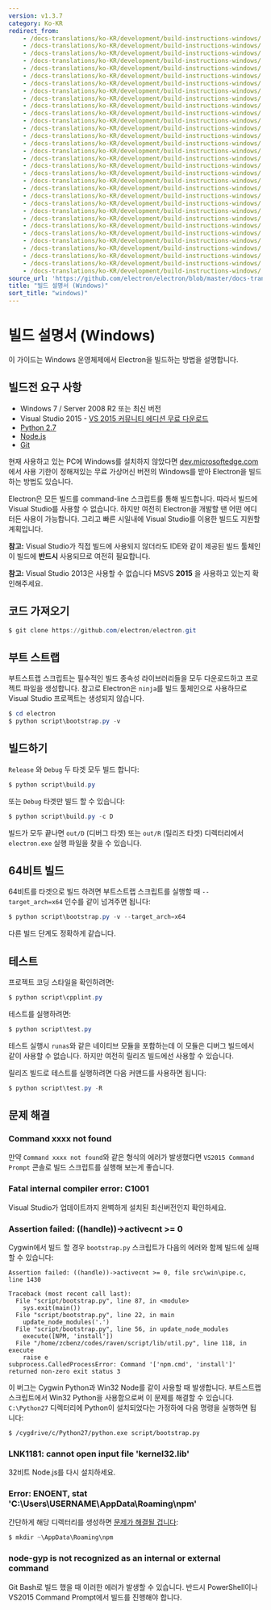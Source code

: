 ```yaml
---
version: v1.3.7
category: Ko-KR
redirect_from:
    - /docs-translations/ko-KR/development/build-instructions-windows/
    - /docs-translations/ko-KR/development/build-instructions-windows/
    - /docs-translations/ko-KR/development/build-instructions-windows/
    - /docs-translations/ko-KR/development/build-instructions-windows/
    - /docs-translations/ko-KR/development/build-instructions-windows/
    - /docs-translations/ko-KR/development/build-instructions-windows/
    - /docs-translations/ko-KR/development/build-instructions-windows/
    - /docs-translations/ko-KR/development/build-instructions-windows/
    - /docs-translations/ko-KR/development/build-instructions-windows/
    - /docs-translations/ko-KR/development/build-instructions-windows/
    - /docs-translations/ko-KR/development/build-instructions-windows/
    - /docs-translations/ko-KR/development/build-instructions-windows/
    - /docs-translations/ko-KR/development/build-instructions-windows/
    - /docs-translations/ko-KR/development/build-instructions-windows/
    - /docs-translations/ko-KR/development/build-instructions-windows/
    - /docs-translations/ko-KR/development/build-instructions-windows/
    - /docs-translations/ko-KR/development/build-instructions-windows/
    - /docs-translations/ko-KR/development/build-instructions-windows/
    - /docs-translations/ko-KR/development/build-instructions-windows/
    - /docs-translations/ko-KR/development/build-instructions-windows/
    - /docs-translations/ko-KR/development/build-instructions-windows/
    - /docs-translations/ko-KR/development/build-instructions-windows/
    - /docs-translations/ko-KR/development/build-instructions-windows/
    - /docs-translations/ko-KR/development/build-instructions-windows/
    - /docs-translations/ko-KR/development/build-instructions-windows/
    - /docs-translations/ko-KR/development/build-instructions-windows/
    - /docs-translations/ko-KR/development/build-instructions-windows/
    - /docs-translations/ko-KR/development/build-instructions-windows/
    - /docs-translations/ko-KR/development/build-instructions-windows/
    - /docs-translations/ko-KR/development/build-instructions-windows/
    - /docs-translations/ko-KR/development/build-instructions-windows/
    - /docs-translations/ko-KR/development/build-instructions-windows/
source_url: 'https://github.com/electron/electron/blob/master/docs-translations/ko-KR/development/build-instructions-windows.md'
title: "빌드 설명서 (Windows)"
sort_title: "windows)"
---
```


# 빌드 설명서 (Windows)

이 가이드는 Windows 운영체제에서 Electron을 빌드하는 방법을 설명합니다.

## 빌드전 요구 사항

* Windows 7 / Server 2008 R2 또는 최신 버전
* Visual Studio 2015 - [VS 2015 커뮤니티 에디션 무료 다운로드](https://www.visualstudio.com/en-us/products/visual-studio-community-vs.aspx)
* [Python 2.7](http://www.python.org/download/releases/2.7/)
* [Node.js](http://nodejs.org/download/)
* [Git](http://git-scm.com)

현재 사용하고 있는 PC에 Windows를 설치하지 않았다면
[dev.microsoftedge.com](https://developer.microsoft.com/en-us/microsoft-edge/tools/vms/)에서
사용 기한이 정해져있는 무료 가상머신 버전의 Windows를 받아 Electron을 빌드하는 방법도
있습니다.

Electron은 모든 빌드를 command-line 스크립트를 통해 빌드합니다. 따라서 빌드에 Visual
Studio를 사용할 수 없습니다. 하지만 여전히 Electron을 개발할 땐 어떤 에디터든 사용이
가능합니다. 그리고 빠른 시일내에 Visual Studio를 이용한 빌드도 지원할 계획입니다.

**참고:** Visual Studio가 직접 빌드에 사용되지 않더라도 IDE와 같이 제공된 빌드
툴체인이 빌드에 **반드시** 사용되므로 여전히 필요합니다.

**참고:** Visual Studio 2013은 사용할 수 없습니다 MSVS **2015** 을 사용하고 있는지
확인해주세요.

## 코드 가져오기

```powershell
$ git clone https://github.com/electron/electron.git
```

## 부트 스트랩

부트스트랩 스크립트는 필수적인 빌드 종속성 라이브러리들을 모두 다운로드하고 프로젝트
파일을 생성합니다. 참고로 Electron은 `ninja`를 빌드 툴체인으로 사용하므로 Visual
Studio 프로젝트는 생성되지 않습니다.

```powershell
$ cd electron
$ python script\bootstrap.py -v
```

## 빌드하기

`Release` 와 `Debug` 두 타겟 모두 빌드 합니다:

```powershell
$ python script\build.py
```

또는 `Debug` 타겟만 빌드 할 수 있습니다:

```powershell
$ python script\build.py -c D
```

빌드가 모두 끝나면 `out/D` (디버그 타겟) 또는 `out/R` (릴리즈 타겟) 디렉터리에서
`electron.exe` 실행 파일을 찾을 수 있습니다.

## 64비트 빌드

64비트를 타겟으로 빌드 하려면 부트스트랩 스크립트를 실행할 때 `--target_arch=x64`
인수를 같이 넘겨주면 됩니다:

```powershell
$ python script\bootstrap.py -v --target_arch=x64
```

다른 빌드 단계도 정확하게 같습니다.

## 테스트

프로젝트 코딩 스타일을 확인하려면:

```powershell
$ python script\cpplint.py
```

테스트를 실행하려면:

```powershell
$ python script\test.py
```

테스트 실행시 `runas`와 같은 네이티브 모듈을 포함하는데 이 모듈은 디버그 빌드에서 같이
사용할 수 없습니다. 하지만 여전히 릴리즈 빌드에선 사용할 수 있습니다.

릴리즈 빌드로 테스트를 실행하려면 다음 커맨드를 사용하면 됩니다:

```powershell
$ python script\test.py -R
```

## 문제 해결

### Command xxxx not found

만약 `Command xxxx not found`와 같은 형식의 에러가 발생했다면
`VS2015 Command Prompt` 콘솔로 빌드 스크립트를 실행해 보는게 좋습니다.

### Fatal internal compiler error: C1001

Visual Studio가 업데이트까지 완벽하게 설치된 최신버전인지 확인하세요.

### Assertion failed: ((handle))->activecnt >= 0

Cygwin에서 빌드 할 경우 `bootstrap.py` 스크립트가 다음의 에러와 함께 빌드에 실패할 수
있습니다:

```
Assertion failed: ((handle))->activecnt >= 0, file src\win\pipe.c, line 1430

Traceback (most recent call last):
  File "script/bootstrap.py", line 87, in <module>
    sys.exit(main())
  File "script/bootstrap.py", line 22, in main
    update_node_modules('.')
  File "script/bootstrap.py", line 56, in update_node_modules
    execute([NPM, 'install'])
  File "/home/zcbenz/codes/raven/script/lib/util.py", line 118, in execute
    raise e
subprocess.CalledProcessError: Command '['npm.cmd', 'install']' returned non-zero exit status 3
```

이 버그는 Cygwin Python과 Win32 Node를 같이 사용할 때 발생합니다. 부트스트랩
스크립트에서 Win32 Python을 사용함으로써 이 문제를 해결할 수 있습니다. `C:\Python27`
디렉터리에 Python이 설치되었다는 가정하에 다음 명령을 실행하면 됩니다:

```bash
$ /cygdrive/c/Python27/python.exe script/bootstrap.py
```

### LNK1181: cannot open input file 'kernel32.lib'

32비트 Node.js를 다시 설치하세요.

### Error: ENOENT, stat 'C:\Users\USERNAME\AppData\Roaming\npm'

간단하게 해당 디렉터리를 생성하면 [문제가 해결될 겁니다](http://stackoverflow.com/a/25095327/102704):

```powershell
$ mkdir ~\AppData\Roaming\npm
```

### node-gyp is not recognized as an internal or external command

Git Bash로 빌드 했을 때 이러한 에러가 발생할 수 있습니다. 반드시 PowerShell이나
VS2015 Command Prompt에서 빌드를 진행해야 합니다.
